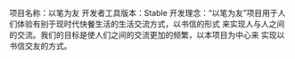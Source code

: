 项目名称：以笔为友
开发者工具版本：Stable
开发理念：“以笔为友”项目用于人们体验有别于现时代快餐生活的生活交流方式，以书信的形式
来实现人与人之间的交流。我们的目标是使人们之间的交流更加的频繁，以本项目为中心来
实现以书信交友的方式。
